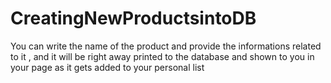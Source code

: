 # CreatingNewProductsintoDB
You can write the name of the product and provide the informations related to it ,
and it will be right away printed to the database and shown to you in your page as it gets added to your personal list
